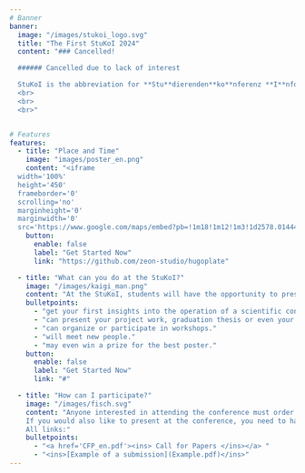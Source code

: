 ```yaml
---
# Banner
banner:
  image: "/images/stukoi_logo.svg"
  title: "The First StuKoI 2024"
  content: "### Cancelled!

  ###### Cancelled due to lack of interest

  StuKoI is the abbreviation for **Stu**dierenden**ko**nferenz **I**nformatik (engl. Student Conference Informatics) and was created in cooperation with Professor Weyers and the Fachschaftsrat Informatik of Trier University. The aim of the conference is to offer students the opportunity to present their own projects and to gain valuable experience in dealing with scientific conferences. At the bottom of the page, you will find more information about what kind of papers can be submitted.
  <br>
  <br>
  <br>"


# Features
features:
  - title: "Place and Time"
    image: "images/poster_en.png"
    content: "<iframe
  width='100%'
  height='450'
  frameborder='0'
  scrolling='no'
  marginheight='0'
  marginwidth='0'
  src='https://www.google.com/maps/embed?pb=!1m18!1m12!1m3!1d2578.0144478259112!2d6.674120576404036!3d49.748171937680375!2m3!1f0!2f0!3f0!3m2!1i1024!2i768!4f13.1!3m3!1m2!1s0x47957c745c48bee1%3A0xaf88c03b9de96d43!2sUni%20Trier%20Capelle%20Campus%202!5e0!3m2!1sde!2sde!4v1706375275289!5m2!1sde!2sde'></iframe>"
    button:
      enable: false
      label: "Get Started Now"
      link: "https://github.com/zeon-studio/hugoplate"

  - title: "What can you do at the StuKoI?"
    image: "/images/kaigi_man.png"
    content: "At the StuKoI, students will have the opportunity to present various projects. On the one hand, the projects can be presented with the help of posters and 2-minute presentations. Alternatively, there will be the opportunity to offer workshops in which participants can discuss various topics. There will also be sufficient time for breaks, during which snacks and drinks will be available. The StuKoI can be a great opportunity to learn about scientific conferences. You..."
    bulletpoints:
      - "get your first insights into the operation of a scientific conference."
      - "can present your project work, graduation thesis or even your own computer science-related project."
      - "can organize or participate in workshops."
      - "will meet new people."
      - "may even win a prize for the best poster."
    button:
      enable: false
      label: "Get Started Now"
      link: "#"

  - title: "How can I participate?"
    image: "/images/fisch.svg"
    content: "Anyone interested in attending the conference must order a free ticket. Booking a ticket early supports the planning process of the event.<br>
    If you would also like to present at the conference, you need to hand in you submission by **November 2**. Your submission should not exceed 2 pages and must describe what you have done as part of your work. All additional information and details can be found in the Call for Papers linked below. You will receive feedback by **November 8** on whether your submission has been accepted. You then have until **November 15* to submit your poster and a single PowerPoint slide to support your presentation. We will cover the costs for printing the poster! There will be prizes for the posters that receive the most votes from other participants. Alternatively, you can also lead a workshop on a topic of your choice. Please submit a report of up to two pages describing the topic you wish to present. An example of such a submission can be found below.<br>
    All links:"
    bulletpoints:
      - "<a href='CFP_en.pdf'><ins> Call for Papers </ins></a> "
      - "<ins>[Example of a submission](Example.pdf)</ins>"
---
```

